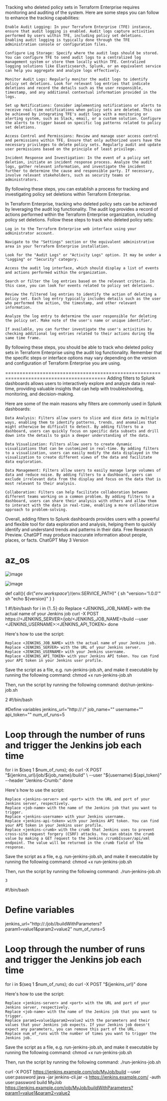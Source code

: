 Tracking who deleted policy sets in Terraform Enterprise requires monitoring and auditing of the system. Here are some steps you can follow to enhance the tracking capabilities:

    Enable Audit Logging: In your Terraform Enterprise (TFE) instance, ensure that audit logging is enabled. Audit logs capture activities performed by users within TFE, including policy set deletions. Enabling audit logging is typically done through the TFE administration console or configuration files.

    Configure Log Storage: Specify where the audit logs should be stored. You can configure TFE to send audit logs to a centralized log management system or store them locally within TFE. Centralized logging solutions like Elasticsearch, Splunk, or an equivalent service can help you aggregate and analyze logs effectively.

    Monitor Audit Logs: Regularly monitor the audit logs to identify policy set deletions. Look for relevant log entries that indicate deletions and record the details such as the user responsible, timestamp, and any additional contextual information provided in the logs.

    Set up Notifications: Consider implementing notifications or alerts to receive real-time notifications when policy sets are deleted. This can be achieved by integrating TFE's audit logs with a monitoring or alerting system, such as Slack, email, or a custom solution. Configure the alerts to trigger based on specific log patterns related to policy set deletions.

    Access Control and Permissions: Review and manage user access control and permissions within TFE. Ensure that only authorized users have the necessary privileges to delete policy sets. Regularly audit and update user permissions based on the principle of least privilege.

    Incident Response and Investigation: In the event of a policy set deletion, initiate an incident response process. Analyze the audit logs, gather relevant information, and investigate the incident further to determine the cause and responsible party. If necessary, involve relevant stakeholders, such as security teams or administrators.

By following these steps, you can establish a process for tracking and investigating policy set deletions within Terraform Enterprise.




In Terraform Enterprise, tracking who deleted policy sets can be achieved by leveraging the audit log functionality. The audit log provides a record of actions performed within the Terraform Enterprise organization, including policy set deletions. Follow these steps to track who deleted policy sets:

    Log in to the Terraform Enterprise web interface using your administrator account.

    Navigate to the "Settings" section or the equivalent administrative area in your Terraform Enterprise installation.

    Look for the "Audit Logs" or "Activity Logs" option. It may be under a "Logging" or "Security" category.

    Access the audit log interface, which should display a list of events and actions performed within the organization.

    Search or filter the log entries based on the relevant criteria. In this case, you can look for events related to policy set deletions.

    Review the filtered log entries to identify the action of deleting a policy set. Each log entry typically includes details such as the user who performed the action, the timestamp, and other relevant information.

    Analyze the log entry to determine the user responsible for deleting the policy set. Make note of the user's name or unique identifier.

    If available, you can further investigate the user's activities by checking additional log entries related to their actions during the same time frame.

By following these steps, you should be able to track who deleted policy sets in Terraform Enterprise using the audit log functionality. Remember that the specific steps or interface options may vary depending on the version and configuration of Terraform Enterprise you are using.



=========================================================================================
Adding filters to Splunk dashboards allows users to interactively explore and analyze data in real-time, providing valuable insights that can help with troubleshooting, monitoring, and decision-making.

Here are some of the main reasons why filters are commonly used in Splunk dashboards:

    Data Analysis: Filters allow users to slice and dice data in multiple ways, enabling them to identify patterns, trends, and anomalies that might otherwise be difficult to detect. By adding filters to a dashboard, users can quickly focus on specific data subsets and drill down into the details to gain a deeper understanding of the data.

    Data Visualization: Filters allow users to create dynamic visualizations that can be customized in real-time. By adding filters to a visualization, users can easily modify the data displayed in the visualization to create different views of the data and facilitate data exploration.

    Data Management: Filters allow users to easily manage large volumes of data and reduce noise. By adding filters to a dashboard, users can exclude irrelevant data from the display and focus on the data that is most relevant to their analysis.

    Collaboration: Filters can help facilitate collaboration between different teams working on a common problem. By adding filters to a dashboard, users can share their analysis with others and allow them to interact with the data in real-time, enabling a more collaborative approach to problem-solving.

Overall, adding filters to Splunk dashboards provides users with a powerful and flexible tool for data exploration and analysis, helping them to quickly identify and understand trends and patterns in their data.
Free Research Preview. ChatGPT may produce inaccurate information about people, places, or facts. ChatGPT May 3 Version

# az_os

![image](https://user-images.githubusercontent.com/49773554/207243902-344f12b0-6d9f-4e7d-9f73-2b5c68ddfec2.png)

![image](https://user-images.githubusercontent.com/49773554/207273674-23af7e54-0b80-477f-8b07-94d4044ccb7c.png)



def call(){
	dir("${env.workspace}')/$(env.SERVICE_PATH)" {
	  sh "version='1.0.0'"
	  sh  "echo ${version}"
	}
}


1
#!/bin/bash
for i in {1..5}
do
   Replace <JENKINS_JOB_NAME> with the actual name of your Jenkins job
   curl -X POST https://<JENKINS_SERVER>/job/<JENKINS_JOB_NAME>/build --user <JENKINS_USERNAME>:<JENKINS_API_TOKEN>
done


Here's how to use the script:

    Replace <JENKINS_JOB_NAME> with the actual name of your Jenkins job.
    Replace <JENKINS_SERVER> with the URL of your Jenkins server.
    Replace <JENKINS_USERNAME> with your Jenkins username.
    Replace <JENKINS_API_TOKEN> with your Jenkins API token. You can find your API token in your Jenkins user profile.

Save the script as a file, e.g. run-jenkins-job.sh, and make it executable by running the following 
command:
chmod +x run-jenkins-job.sh

Then, run the script by running the following command:
dot/run-jenkins-job.sh

2
#!/bin/bash

#Define variables
jenkins_url="http://<jenkins-server>:<port>/"
job_name="<job-name>"
username="<jenkins-username>"
api_token="<jenkins-api-token>"
num_of_runs=5

# Loop through the number of runs and trigger the Jenkins job each time
for i in $(seq 1 $num_of_runs); do
    curl -X POST "${jenkins_url}/job/${job_name}/build" \
    --user "${username}:${api_token}" \
    --header "Jenkins-Crumb:<jenkins-crumb>"
done

Here's how to use the script:

    Replace <jenkins-server> and <port> with the URL and port of your Jenkins server, respectively.
    Replace <job-name> with the name of the Jenkins job that you want to trigger.
    Replace <jenkins-username> with your Jenkins username.
    Replace <jenkins-api-token> with your Jenkins API token. You can find your API token in your Jenkins user profile.
    Replace <jenkins-crumb> with the crumb that Jenkins uses to prevent cross-site request forgery (CSRF) attacks. You can obtain the crumb value by making a GET request to the Jenkins /crumbIssuer/api/xml endpoint. The value will be returned in the crumb field of the response.

Save the script as a file, e.g. run-jenkins-job.sh, and make it executable by running the following command:
chmod +x run-jenkins-job.sh

Then, run the script by running the following command:
./run-jenkins-job.sh

	
	3

#!/bin/bash

# Define variables
jenkins_url="http://<jenkins-server>:<port>/job/<job-name>/buildWithParameters?param1=value1&param2=value2"
num_of_runs=5

# Loop through the number of runs and trigger the Jenkins job each time
for i in $(seq 1 $num_of_runs); do
    curl -X POST "${jenkins_url}"
done


Here's how to use the script:

    Replace <jenkins-server> and <port> with the URL and port of your Jenkins server, respectively.
    Replace <job-name> with the name of the Jenkins job that you want to trigger.
    Replace param1=value1&param2=value2 with the parameters and their values that your Jenkins job expects. If your Jenkins job doesn't expect any parameters, you can remove this part of the URL.
    Replace num_of_runs with the number of times you want to trigger the Jenkins job.

Save the script as a file, e.g. run-jenkins-job.sh, and make it executable by running the following command:
chmod +x run-jenkins-job.sh

Then, run the script by running the following command:
./run-jenkins-job.sh

curl -X POST https://jenkins.example.com/job/MyJob/build --user user:password
java -jar jenkins-cli.jar -s https://jenkins.example.com/ -auth user:password build MyJob
https://jenkins.example.com/job/MyJob/buildWithParameters?param1=value1&param2=value2

